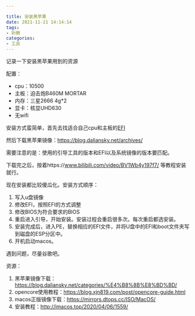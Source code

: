 ```yaml
---

title: 安装黑苹果
date: 2021-11-21 14:14:14
tags: 
- 折腾
categories: 
- 工具
---
```


记录一下安装黑苹果用到的资源

配置：

- cpu：10500
- 主板：迫击炮B460M MORTAR
- 内存：三星2666 4g*2
- 显卡：核显UHD630
- 无wifi

安装方式蛮简单，首先去找适合自己cpu和主板的[EFI](https://github.com/QQ3233/Hackintosh-MSI-B460M-MORTAR-WIFI-i5-10500-iGPU-UHD630)

然后下载黑苹果镜像：https://blog.daliansky.net/archives/

需要注意的是：使用的引导工具的版本和EFI以及系统镜像的版本要匹配。

下载完之后，按着https://www.bilibili.com/video/BV1Wb4y197f7/ 等教程安装就行。

现在安装都比较傻瓜化。安装方式顺序：

1. 写入u盘镜像
2. 修改EFI，按照EFI的方式调整
3. 修改BIOS为符合要求的BIOS
4. 重启进入引导，开始安装。安装过程会重启很多次。每次重启都选安装。
5. 安装完成后，进入PE，替换相应的EFI文件，并将U盘中的EFI和boot文件夹写到磁盘的ESP分区中。
6. 开机启动macos。

遇到问题，尽量谷歌吧。

资源：

1. 黑苹果镜像下载：https://blog.daliansky.net/categories/%E4%B8%8B%E8%BD%BD/
2. opencore使用教程：https://blog.xjn819.com/post/opencore-guide.html
3. macos正版镜像下载：https://mirrors.dtops.cc/ISO/MacOS/
4. 安装教程：http://imacos.top/2020/04/06/1559/

